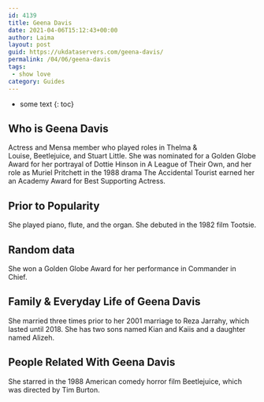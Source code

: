 ```yaml
---
id: 4139
title: Geena Davis
date: 2021-04-06T15:12:43+00:00
author: Laima
layout: post
guid: https://ukdataservers.com/geena-davis/
permalink: /04/06/geena-davis
tags:
 - show love
category: Guides
---
```


* some text
{: toc}


## Who is Geena Davis
                  
                  
                  
Actress and Mensa member who played roles in Thelma & Louise, Beetlejuice, and Stuart Little. She was nominated for a Golden Globe Award for her portrayal of Dottie Hinson in A League of Their Own, and her role as Muriel Pritchett in the 1988 drama The Accidental Tourist earned her an Academy Award for Best Supporting Actress.
                  
              
            
              
            
                
                
                
## Prior to Popularity
                  
                  
                  
She played piano, flute, and the organ. She debuted in the 1982 film Tootsie.
                  
              
            
              
            
                
                
                
## Random data
                  
                  
                  
She won a Golden Globe Award for her performance in Commander in Chief.
                  
              
            
              
            
                
                
                
## Family & Everyday Life of Geena Davis
                  
                  
                  
She married three times prior to her 2001 marriage to Reza Jarrahy, which lasted until 2018. She has two sons named Kian and Kaiis and a daughter named Alizeh.
                  
              
            
              
            
                
                
                
## People Related With Geena Davis
                  
                  
                  
She starred in the 1988 American comedy horror film Beetlejuice, which was directed by Tim Burton.
                  
              
            
              
            
                
              
            
              
              
            
            
              
            
          
          
          